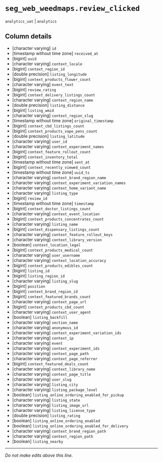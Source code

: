 # `seg_web_weedmaps.review_clicked`
`analytics_uat` | `analytics`

## Column details
* [character varying] `id`
* [timestamp without time zone] `received_at`
* [bigint]    `uuid`
* [character varying] `context_locale`
* [bigint]    `context_region_id`
* [double precision] `listing_longitude`
* [bigint]    `context_products_flower_count`
* [character varying] `event_text`
* [bigint]    `review_rating`
* [bigint]    `context_delivery_listings_count`
* [character varying] `context_region_name`
* [double precision] `listing_distance`
* [bigint]    `listing_wmid`
* [character varying] `context_region_slug`
* [timestamp without time zone] `original_timestamp`
* [bigint]    `context_cbd_listings_count`
* [bigint]    `context_products_vape_pens_count`
* [double precision] `listing_latitude`
* [character varying] `user_id`
* [character varying] `context_experiment_names`
* [bigint]    `context_feature_rollout_count`
* [bigint]    `context_inventory_total`
* [timestamp without time zone] `sent_at`
* [bigint]    `context_recently_viewed_count`
* [timestamp without time zone] `uuid_ts`
* [character varying] `context_brand_region_name`
* [character varying] `context_experiment_variation_names`
* [character varying] `context_home_variant_name`
* [character varying] `listing_type`
* [bigint]    `review_id`
* [timestamp without time zone] `timestamp`
* [bigint]    `context_doctor_listings_count`
* [character varying] `context_event_location`
* [bigint]    `context_products_concentrates_count`
* [character varying] `listing_name`
* [bigint]    `context_dispensary_listings_count`
* [character varying] `context_feature_rollout_keys`
* [character varying] `context_library_version`
* [boolean]   `context_location_legal`
* [bigint]    `context_products_medical_count`
* [character varying] `user_username`
* [character varying] `context_location_accuracy`
* [bigint]    `context_products_edibles_count`
* [bigint]    `listing_id`
* [bigint]    `listing_region_id`
* [character varying] `listing_slug`
* [bigint]    `position`
* [bigint]    `context_brand_region_id`
* [bigint]    `context_featured_brands_count`
* [character varying] `context_page_url`
* [bigint]    `context_products_cbd_count`
* [character varying] `context_user_agent`
* [boolean]   `listing_backfill`
* [character varying] `section_name`
* [character varying] `anonymous_id`
* [character varying] `context_experiment_variation_ids`
* [character varying] `context_ip`
* [character varying] `event`
* [character varying] `context_experiment_ids`
* [character varying] `context_page_path`
* [character varying] `context_page_referrer`
* [bigint]    `context_featured_deals_count`
* [character varying] `context_library_name`
* [character varying] `context_page_title`
* [character varying] `user_slug`
* [character varying] `listing_city`
* [character varying] `listing_package_level`
* [boolean]   `listing_online_ordering_enabled_for_pickup`
* [character varying] `listing_state`
* [character varying] `listing_image_url`
* [character varying] `listing_license_type`
* [double precision] `listing_rating`
* [boolean]   `listing_online_ordering_enabled`
* [boolean]   `listing_online_ordering_enabled_for_delivery`
* [character varying] `context_brand_region_path`
* [character varying] `context_region_path`
* [boolean]   `listing_nearby`

-------------------------------------------------------------------------------
*Do not make edits above this line.*
